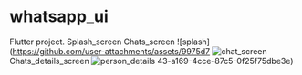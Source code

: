 # whatsapp_ui

Flutter project.
Splash_screen                                                       Chats_screen
![splash](https://github.com/user-attachments/assets/9975d7  ![chat_screen](https://github.com/user-attachments/assets/e1a61b13-9284-4eb7-8243-be63ef728004)  
        Chats_details_screen
      ![person_details](https://github.com/user-attachments/assets/232bc98e-743a-4ffa-9385-82841191c9f1)
43-a169-4cce-87c5-0f25f75dbe3e)    



